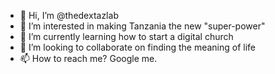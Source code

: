 - 👋 Hi, I’m @thedextazlab
- 👀 I’m interested in making Tanzania the new "super-power"
- 🌱 I’m currently learning how to start a digital church 
- 💞️ I’m looking to collaborate on finding the meaning of life
- 📫 How to reach me? Google me.

<!---
thedextazlab/thedextazlab is a ✨ special ✨ repository because its `README.md` (this file) appears on your GitHub profile.
You can click the Preview link to take a look at your changes.
--->
